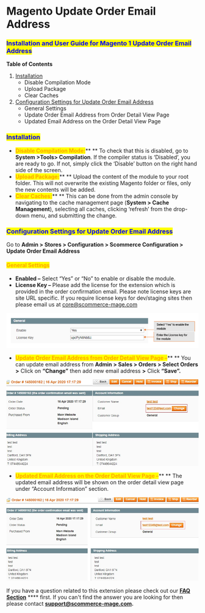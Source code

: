# Magento Update Order Email Address

### <mark style="color:blue;">Installation and User Guide for Magento 1 Update Order Email Address</mark>

**Table of Contents**

1. [Installation ](magento-update-order-email-address.md#\_bookmark0)
   * Disable Compilation Mode&#x20;
   * Upload Package&#x20;
   * Clear Caches&#x20;
2. [Configuration Settings for Update Order Email Address ](magento-update-order-email-address.md#\_bookmark4)
   * General Settings&#x20;
   * Update Order Email Address from Order Detail View Page&#x20;
   * Updated Email Address on the Order Detail View Page&#x20;

### <mark style="color:blue;">Installation</mark> <a href="#_bookmark0" id="_bookmark0"></a>

* <mark style="color:orange;">**Disable Compilation Mode:**</mark>** ** To check that this is disabled, go to **System >Tools> Compilation**. If the compiler status is ‘Disabled’, you are ready to go. If not, simply click the ‘Disable’ button on the right hand side of the screen.
* <mark style="color:orange;">**Upload Package:**</mark>** ** Upload the content of the module to your root folder. This will not overwrite the existing Magento folder or files, only the new contents will be added.
* <mark style="color:orange;">**Clear Caches:**</mark>** ** This can be done from the admin console by navigating to the cache management page (**System > Cache Management**), selecting all caches, clicking ‘refresh’ from the drop-down menu, and submitting the change.

### <mark style="color:blue;">Configuration Settings for Update Order Email Address</mark> <a href="#_bookmark4" id="_bookmark4"></a>

Go to **Admin > Stores > Configuration > Scommerce Configuration > Update Order Email Address**

#### <mark style="color:orange;">General Settings</mark> <a href="#_bookmark5" id="_bookmark5"></a>

* **Enabled –** Select “Yes” or “No” to enable or disable the module.
* **License Key –** Please add the license for the extension which is provided in the order confirmation email. Please note license keys are site URL specific. If you require license keys for dev/staging sites then please email us at [core@scommerce-mage.com](mailto:core@scommerce-mage.com)

![](../../.gitbook/assets/updateorderemail.jpg)

* <mark style="color:orange;">**Update Order Email Address from Order Detail View Page –**</mark>** ** You can update email address from **Admin > Sales > Orders > Select Orders >** Click on **“Change”** then add new email address **>** Click **“Save”.**

![](<../../.gitbook/assets/2 (37)>)

* <mark style="color:orange;">**Updated Email Address on the Order Detail View Page –**</mark>** ** The updated email address will be shown on the order detail view page under “Account Information” section.

![](<../../.gitbook/assets/3 (31)>)

If you have a question related to this extension please check out our [**FAQ Section**](https://www.scommerce-mage.com/magento-update-order-email-address.html#faq) **** first. If you can't find the answer you are looking for then please contact [**support@scommerce-mage.com**](mailto:core@scommerce-mage.com)**.**
